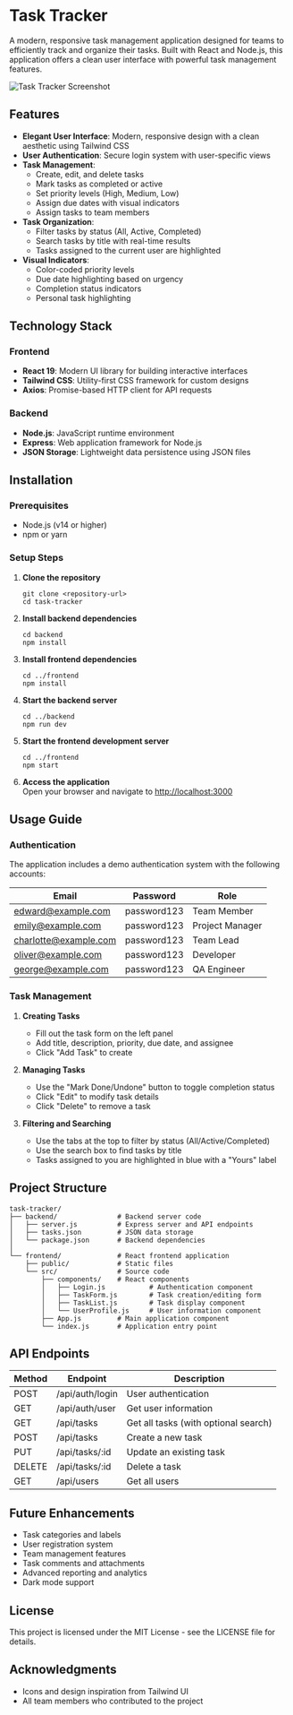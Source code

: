 # Task Tracker

A modern, responsive task management application designed for teams to efficiently track and organize their tasks. Built with React and Node.js, this application offers a clean user interface with powerful task management features.

![Task Tracker Screenshot](![image](https://github.com/user-attachments/assets/c511ed38-9c5a-4caf-80fb-56d8c16f81f5)
)

## Features

- **Elegant User Interface**: Modern, responsive design with a clean aesthetic using Tailwind CSS
- **User Authentication**: Secure login system with user-specific views
- **Task Management**:
  - Create, edit, and delete tasks
  - Mark tasks as completed or active
  - Set priority levels (High, Medium, Low)
  - Assign due dates with visual indicators
  - Assign tasks to team members
- **Task Organization**:
  - Filter tasks by status (All, Active, Completed)
  - Search tasks by title with real-time results
  - Tasks assigned to the current user are highlighted
- **Visual Indicators**:
  - Color-coded priority levels
  - Due date highlighting based on urgency
  - Completion status indicators
  - Personal task highlighting

## Technology Stack

### Frontend

- **React 19**: Modern UI library for building interactive interfaces
- **Tailwind CSS**: Utility-first CSS framework for custom designs
- **Axios**: Promise-based HTTP client for API requests

### Backend

- **Node.js**: JavaScript runtime environment
- **Express**: Web application framework for Node.js
- **JSON Storage**: Lightweight data persistence using JSON files

## Installation

### Prerequisites

- Node.js (v14 or higher)
- npm or yarn

### Setup Steps

1. **Clone the repository**

   ```
   git clone <repository-url>
   cd task-tracker
   ```

2. **Install backend dependencies**

   ```
   cd backend
   npm install
   ```

3. **Install frontend dependencies**

   ```
   cd ../frontend
   npm install
   ```

4. **Start the backend server**

   ```
   cd ../backend
   npm run dev
   ```

5. **Start the frontend development server**

   ```
   cd ../frontend
   npm start
   ```

6. **Access the application**  
   Open your browser and navigate to [http://localhost:3000](http://localhost:3000)

## Usage Guide

### Authentication

The application includes a demo authentication system with the following accounts:

| Email                 | Password    | Role            |
| --------------------- | ----------- | --------------- |
| edward@example.com    | password123 | Team Member     |
| emily@example.com     | password123 | Project Manager |
| charlotte@example.com | password123 | Team Lead       |
| oliver@example.com    | password123 | Developer       |
| george@example.com    | password123 | QA Engineer     |

### Task Management

1. **Creating Tasks**

   - Fill out the task form on the left panel
   - Add title, description, priority, due date, and assignee
   - Click "Add Task" to create

2. **Managing Tasks**

   - Use the "Mark Done/Undone" button to toggle completion status
   - Click "Edit" to modify task details
   - Click "Delete" to remove a task

3. **Filtering and Searching**
   - Use the tabs at the top to filter by status (All/Active/Completed)
   - Use the search box to find tasks by title
   - Tasks assigned to you are highlighted in blue with a "Yours" label

## Project Structure

```
task-tracker/
├── backend/               # Backend server code
│   ├── server.js          # Express server and API endpoints
│   ├── tasks.json         # JSON data storage
│   └── package.json       # Backend dependencies
│
└── frontend/              # React frontend application
    ├── public/            # Static files
    └── src/               # Source code
        ├── components/    # React components
        │   ├── Login.js           # Authentication component
        │   ├── TaskForm.js        # Task creation/editing form
        │   ├── TaskList.js        # Task display component
        │   └── UserProfile.js     # User information component
        ├── App.js         # Main application component
        └── index.js       # Application entry point
```

## API Endpoints

| Method | Endpoint        | Description                          |
| ------ | --------------- | ------------------------------------ |
| POST   | /api/auth/login | User authentication                  |
| GET    | /api/auth/user  | Get user information                 |
| GET    | /api/tasks      | Get all tasks (with optional search) |
| POST   | /api/tasks      | Create a new task                    |
| PUT    | /api/tasks/:id  | Update an existing task              |
| DELETE | /api/tasks/:id  | Delete a task                        |
| GET    | /api/users      | Get all users                        |

## Future Enhancements

- Task categories and labels
- User registration system
- Team management features
- Task comments and attachments
- Advanced reporting and analytics
- Dark mode support

## License

This project is licensed under the MIT License - see the LICENSE file for details.

## Acknowledgments

- Icons and design inspiration from Tailwind UI
- All team members who contributed to the project
